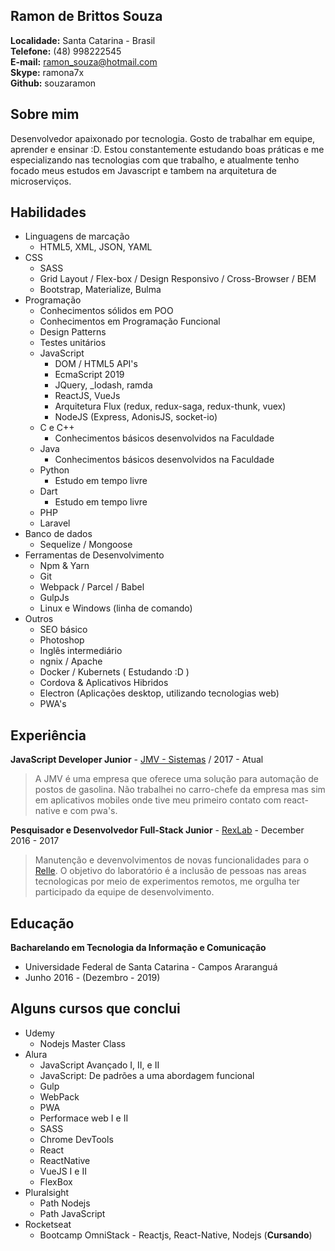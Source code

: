 
## Ramon de Brittos Souza
**Localidade:** Santa Catarina - Brasil<br>
**Telefone:** (48) 998222545<br>
**E-mail:** ramon_souza@hotmail.com<br>
**Skype:** ramona7x<br>
**Github:** souzaramon

## Sobre mim
Desenvolvedor apaixonado por tecnologia. Gosto de trabalhar em equipe, aprender e ensinar :D.
Estou constantemente estudando boas práticas e me especializando nas tecnologias com que trabalho, e atualmente tenho focado meus estudos em Javascript e tambem na arquitetura de microserviços.

## Habilidades

- Linguagens de marcação
    - HTML5, XML, JSON, YAML
- CSS
    - SASS
    - Grid Layout / Flex-box / Design Responsivo / Cross-Browser / BEM
    - Bootstrap, Materialize, Bulma
- Programação
    - Conhecimentos sólidos em POO
    - Conhecimentos em Programação Funcional
    - Design Patterns
    - Testes unitários
    - JavaScript
	    - DOM / HTML5 API's
	    - EcmaScript 2019
	    - JQuery, _lodash, ramda
	    - ReactJS, VueJs
	    - Arquitetura Flux (redux, redux-saga, redux-thunk, vuex)
	    - NodeJS (Express, AdonisJS, socket-io)
    - C e C++
	    - Conhecimentos básicos desenvolvidos na Faculdade
    - Java
	    - Conhecimentos básicos desenvolvidos na Faculdade
    - Python
	    - Estudo em tempo livre
    - Dart
    	- Estudo em tempo livre
    - PHP
    - Laravel
- Banco de dados
    - Sequelize / Mongoose
- Ferramentas de Desenvolvimento
    - Npm & Yarn
    - Git
    - Webpack / Parcel / Babel
    - GulpJs
    - Linux e Windows (linha de comando)
- Outros
    - SEO básico
    - Photoshop
    - Inglês intermediário
    - ngnix / Apache
    - Docker / Kubernets ( Estudando :D )
    - Cordova & Aplicativos Hibridos
    - Electron (Aplicações desktop, utilizando tecnologias web)
    - PWA's


## Experiência

**JavaScript Developer Junior** - [JMV - Sistemas](sgap.com.br) / 2017 - Atual
> A JMV é uma empresa que oferece uma solução para automação de postos de gasolina. Não trabalhei no carro-chefe da empresa mas sim em aplicativos mobiles onde tive meu primeiro contato com react-native e com pwa's.

**Pesquisador e Desenvolvedor Full-Stack Junior** - [RexLab](rexlab.ufsc.br) - December 2016 - 2017
> Manutenção e devenvolvimentos de novas funcionalidades para o [Relle](http://relle.ufsc.br). O objetivo do laboratório é a inclusão de pessoas nas areas tecnologicas por meio de experimentos remotos,  me orgulha ter participado da equipe de desenvolvimento.

## Educação

**Bacharelando em Tecnologia da Informação e Comunicação** 
- Universidade Federal de Santa Catarina - Campos Araranguá
- Junho 2016 - (Dezembro - 2019)

## Alguns cursos que conclui

* Udemy
    - Nodejs Master Class
* Alura 
    - JavaScript Avançado I, II, e II
    - JavaScript: De padrões a uma abordagem funcional
    - Gulp
    - WebPack
    - PWA
    - Performace web I e II
    - SASS
    - Chrome DevTools
    - React
    - ReactNative
    - VueJS I e II
    - FlexBox
* Pluralsight
    - Path Nodejs
    - Path JavaScript
* Rocketseat
    - Bootcamp OmniStack - Reactjs, React-Native, Nodejs (**Cursando**)
